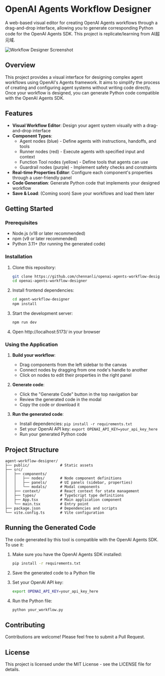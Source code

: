# OpenAI Agents Workflow Designer

A web-based visual editor for creating OpenAI Agents workflows through a drag-and-drop interface, allowing you to generate corresponding Python code for the OpenAI Agents SDK. This project is replicate/learning from AI超元域.

![Workflow Designer Screenshot](./screenshots/workflow-example.png)

## Overview

This project provides a visual interface for designing complex agent workflows using OpenAI's Agents framework. It aims to simplify the process of creating and configuring agent systems without writing code directly. Once your workflow is designed, you can generate Python code compatible with the OpenAI Agents SDK.

## Features

- **Visual Workflow Editor**: Design your agent system visually with a drag-and-drop interface
- **Component Types**:
  - Agent nodes (blue) - Define agents with instructions, handoffs, and tools
  - Runner nodes (red) - Execute agents with specified input and context
  - Function Tool nodes (yellow) - Define tools that agents can use
  - Guardrail nodes (purple) - Implement safety checks and constraints
- **Real-time Properties Editor**: Configure each component's properties through a user-friendly panel
- **Code Generation**: Generate Python code that implements your designed workflow
- **Save & Load**: (Coming soon) Save your workflows and load them later

## Getting Started

### Prerequisites

- Node.js (v18 or later recommended)
- npm (v9 or later recommended)
- Python 3.11+ (for running the generated code)

### Installation

1. Clone this repository:
   ```bash
   git clone https://github.com/chennanli/openai-agents-workflow-designer.git
   cd openai-agents-workflow-designer
   ```

2. Install frontend dependencies:
   ```bash
   cd agent-workflow-designer
   npm install
   ```

3. Start the development server:
   ```bash
   npm run dev
   ```

4. Open http://localhost:5173/ in your browser

### Using the Application

1. **Build your workflow**:
   - Drag components from the left sidebar to the canvas
   - Connect nodes by dragging from one node's handle to another
   - Click on nodes to edit their properties in the right panel

2. **Generate code**:
   - Click the "Generate Code" button in the top navigation bar
   - Review the generated code in the modal
   - Copy the code or download it

3. **Run the generated code**:
   - Install dependencies: `pip install -r requirements.txt`
   - Set your OpenAI API key: `export OPENAI_API_KEY=your_api_key_here`
   - Run your generated Python code

## Project Structure

```
agent-workflow-designer/
├── public/              # Static assets
├── src/
│   ├── components/
│   │   ├── nodes/       # Node component definitions
│   │   ├── panels/      # UI panels (sidebar, properties)
│   │   └── modals/      # Modal components
│   ├── context/         # React context for state management
│   ├── types/           # TypeScript type definitions
│   ├── App.tsx          # Main application component
│   └── main.tsx         # Entry point
├── package.json         # Dependencies and scripts
└── vite.config.ts       # Vite configuration
```

## Running the Generated Code

The code generated by this tool is compatible with the OpenAI Agents SDK. To use it:

1. Make sure you have the OpenAI Agents SDK installed:
   ```bash
   pip install -r requirements.txt
   ```

2. Save the generated code to a Python file

3. Set your OpenAI API key:
   ```bash
   export OPENAI_API_KEY=your_api_key_here
   ```

4. Run the Python file:
   ```bash
   python your_workflow.py
   ```

## Contributing

Contributions are welcome! Please feel free to submit a Pull Request.

## License

This project is licensed under the MIT License - see the LICENSE file for details.
